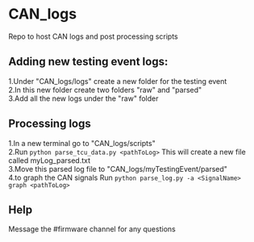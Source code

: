 # CAN_logs
Repo to host CAN logs and post processing scripts
## Adding new testing event logs:
1.Under "CAN_logs/logs" create a new folder for the testing event  
2.In this new folder create two folders "raw" and "parsed"  
3.Add all the new logs under the "raw" folder
## Processing logs
1.In a new terminal go to "CAN_logs/scripts"  
2.Run `python parse_tcu_data.py <pathToLog>` This will create a new file called myLog_parsed.txt  
3.Move this parsed log file to "CAN_logs/myTestingEvent/parsed"  
4.to graph the CAN signals Run `python parse_log.py -a <SignalName> graph <pathToLog>`
## Help
Message the #firmware channel for any questions

